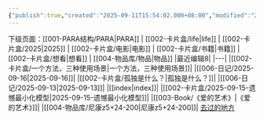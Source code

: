 ```yaml
---
{"publish":true,"created":"2025-09-11T15:54:02.000+08:00","modified":"2025-09-16T00:42:32.816+08:00","cssclasses":""}
---
```


下级页面：[[001-PARA结构/PARA\|PARA]] | [[002-卡片盒/life\|life]] | [[002-卡片盒/2025\|2025]] | [[002-卡片盒/电影\|电影]] | [[002-卡片盒/书籍\|书籍]] | [[002-卡片盒/想看\|想看]] | [[004-物品库/物品\|物品]]
|最近编辑8|
|---|
|[[002-卡片盒/一个方法，三种使用场景\|一个方法，三种使用场景]]|
|[[006-日记/2025-09-16\|2025-09-16]]|
|[[002-卡片盒/孤独是什么？\|孤独是什么？]]|
|[[006-日记/2025-09-13\|2025-09-13]]|
|[[index\|index]]|
|[[002-卡片盒/2025-09-15-遗憾最小化模型\|2025-09-15-遗憾最小化模型]]|
|[[003-Book/《爱的艺术》\|《爱的艺术》]]|
|[[004-物品库/尼康z5+24-200\|尼康z5+24-200]]|
[去过的地方](https://mmjjboke.vercel.app/)





